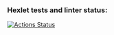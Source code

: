 ### Hexlet tests and linter status:
[![Actions Status](https://github.com/Natalindorry/data-analytics-project-100/actions/workflows/hexlet-check.yml/badge.svg)](https://github.com/Natalindorry/data-analytics-project-100/actions)
